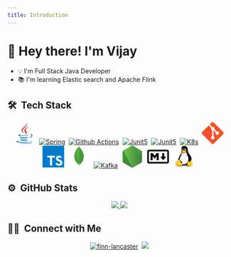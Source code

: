 ```yaml
---
title: Introduction
---
```


# 👋 Hey there! I'm Vijay

- 💡 I'm Full Stack Java Developer
- 📚 I'm learning Elastic search and Apache Flink

## 🛠 &nbsp;Tech Stack

<p align="center">
<a href="https://www.java.com/"><img src="https://raw.githubusercontent.com/devicons/devicon/master/icons/java/java-original.svg" width="50" height="50" alt="Java"/></a>&nbsp;
<a href="https://spring.io/"><img src="https://cdn.jsdelivr.net/gh/devicons/devicon@latest/icons/spring/spring-original-wordmark.svg" width="50" height="50" alt="Spring"/></a>&nbsp;
<a href="https://github.com/features/actions"><img src="https://cdn.jsdelivr.net/gh/devicons/devicon@latest/icons/githubactions/githubactions-original.svg" width="50" height="50" alt="Github Actions"/></a>&nbsp;
<a href="https://junit.org/"><img src="https://cdn.jsdelivr.net/gh/devicons/devicon@latest/icons/junit/junit-line-wordmark.svg" width="50" height="50" alt="Junit5"/></a>&nbsp;  
<a href="https://k6.io"><img src="https://cdn.jsdelivr.net/gh/devicons/devicon@latest/icons/k6/k6-original.svg"  width="50" height="50" alt="Junit5"/></a>&nbsp;  
<a href="https://k8s.io"><img src="https://cdn.jsdelivr.net/gh/devicons/devicon@latest/icons/kubernetes/kubernetes-original-wordmark.svg"  width="50" height="50" alt="K8s"/></a>&nbsp;  
<a href="https://git-scm.com/"><img src="https://raw.githubusercontent.com/devicons/devicon/master/icons/git/git-original.svg" width="50" height="50" alt="Git"/></a>&nbsp;
<a href="https://www.typescriptlang.org/"><img src="https://raw.githubusercontent.com/devicons/devicon/master/icons/typescript/typescript-plain.svg" width="50" height="50" alt="Typescript"/></a>&nbsp;
<a href="https://www.mongodb.com/"><img src="https://raw.githubusercontent.com/devicons/devicon/master/icons/mongodb/mongodb-original.svg" width="50" height="50" alt="MongoDB"/></a>&nbsp;
<a href="https://kafka.apache.org/"><img src="https://cdn.jsdelivr.net/gh/devicons/devicon@latest/icons/apachekafka/apachekafka-original-wordmark.svg" width="50" height="50" alt="Kafka"/></a>&nbsp;
<a href="https://nodejs.org/en/"><img src="https://raw.githubusercontent.com/devicons/devicon/master/icons/nodejs/nodejs-original.svg" width="50" height="50" alt="Node.js"/></a>&nbsp;
<a href="https://www.markdownguide.org/"><img src="https://raw.githubusercontent.com/devicons/devicon/master/icons/markdown/markdown-original.svg" width="50" height="50" alt="Markdown"/></a>&nbsp;
<a href="https://www.linux.org/"><img src="https://raw.githubusercontent.com/devicons/devicon/master/icons/linux/linux-original.svg" width="50" height="50" alt="Linux"/></a>&nbsp;
</p>

## ⚙️ &nbsp;GitHub Stats

<p align="center">
<a href="https://github.com/vijaypatidar">
  <img height="180em" src="https://github-readme-stats.vercel.app/api?username=vijaypatidar&theme=github_dark&layout=compact&show_icons=true&border=false&include_all_commits=true&count_private=true&hide_border=true"/>
  <img height="180em" src="https://github-readme-stats.vercel.app/api/top-langs/?username=vijaypatidar&layout=compact&theme=github_dark&langs_count=8&show_icons=true&border=false&include_all_commits=true&count_private=true&hide_border=true"/>
</a>
</p>

## 🤝🏻 &nbsp;Connect with Me

<p align="center">
<a href="https://www.linkedin.com/in/vijaypatidar31" target="blank"><img src="https://raw.githubusercontent.com/rahuldkjain/github-profile-readme-generator/master/src/images/icons/Social/linked-in-alt.svg" alt="finn-lancaster" height="50" /></a>&nbsp;
<a href="https://stackoverflow.com/users/9534835/vijay-patidar"><img src="https://raw.githubusercontent.com/rahuldkjain/github-profile-readme-generator/master/src/images/icons/Social/stack-overflow.svg" height="50"/></a>
</p>
